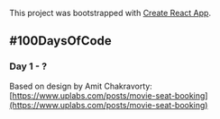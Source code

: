 This project was bootstrapped with [Create React App](https://github.com/facebookincubator/create-react-app).


## \#100DaysOfCode

### Day 1 - ?

Based on design by Amit Chakravorty: [https://www.uplabs.com/posts/movie-seat-booking](https://www.uplabs.com/posts/movie-seat-booking)
